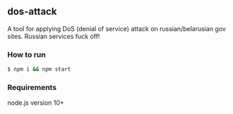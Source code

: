 ## dos-attack
A tool for applying DoS (denial of service) attack on russian/belarusian gov sites. 
Russian services fuck off!

### How to run
 ```bash
$ npm i && npm start
 ```
### Requirements
   node.js version 10+